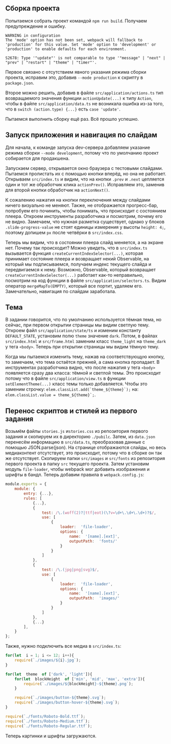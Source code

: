 ## Сборка проекта
Попытаемся собрать проект командой ```npm run build```. Получаем предупреждение и ошибку. 
```
WARNING in configuration
The 'mode' option has not been set, webpack will fallback to 'production' for this value. Set 'mode' option to 'development' or 'production' to enable defaults for each environment.

S2678: Type '"update"' is not comparable to type '"message" | "next" | "prev" | "restart" | "theme" | "timer"'.
```
Первое связано с отсутствием явного указания режима сборки проекта, исправим это, добавив ``‑‑mode production`` к скрипту в ``package.json``.

Второе можно решить, добавив в файле ```src/application/actions.ts``` тип возвращаемого значения функции ``actionUpdate(...)`` к типу ``Action``, чтобы в файле ``src/application/data.ts`` не возникала ошибка из-за того, что в ``switch (action.type) {...}`` есть ``case 'update'``.

Пытаемся выполнить сборку ещё раз. Всё прошло успешно.

## Запуск приложения и навигация по слайдам
Для начала, к команде запуска dev-сервера добавляем указание режима сборки ``‑‑mode development``, потому что по умолчанию проект собирается для продакшена.

Запускаем сервер, открывается окно браузера с тестовыми слайдами. Пытаемся пролистать их с помощью кнопки вперёд, но она не работает. Открываем ``src/index.ts`` и видим, что на кнопки ``.prev`` и ``.next`` цепляется один и тот же обработчик клика ``actionPrev()``. Исправляем это, заменив для второй кнопки обработчик на ``actionNext()``. 

К сожалению нажатия на кнопки переключения между слайдами ничего визуально не меняют. Также, не отображается прогресс-бар, попробуем его починить, чтобы понимать, что происходит с состоянием плеера. Откроем инструменты разработчика и посмотрим, почему его не видно. Замечаем, что нужная разметка существует, однако у блоков ``.slide-progress-value`` не стоят единицы измерения у высоты ``height: 4;``, поэтому допишем ``px`` после четвёрки в ``src/index.css``. 

Теперь мы видим, что в состоянии плеера слайд меняется, а на экране нет.
Почему так происходит? Можно увидеть, что в ``src/index.ts`` вызывается функция ``createCurrentIndexSelector(...)``, которая принимает состояние плеера и возвращает некий Observable, на который мы подписываемся, получаем индекс текущего слайда и передвигаемся к нему. Возможно, Observable, который возвращает ``createCurrentIndexSelector(...)`` работает как-то неправильно, посмотрим на код функции в файле ``src/application/selectors.ts``. Видим оператор ``mergeMapTo(EMPTY)``, который все портит, удаляем его. Замечательно, навигация по слайдам заработала.

## Тема
В задании говорится, что по умолчанию используется тёмная тема, но сейчас, при первом открытии страницы мы видим светлую тему.
Откроем файл ``src/application/state/ts`` и изменим константу ``DEFAULT_STATE``, установим полю ``theme`` значение ``dark``.  Потом, в файлах ``src/index.html`` и ``src/frame.html`` заменим класс ``theme_light`` на ``theme_dark`` у тега ``<body>``. Теперь при открытии страницы мы видим тёмную тему.

Когда мы пытаемся изменить тему, нажав на соответствующую кнопку, то замечаем, что тема остаётся прежней, а сама кнопка пропадает. В инструментах разработчика видно, что после нажатия у тега ``<body>`` появляется сразу два класса: тёмной и светлой темы. Это происходит потому что в файле ``src/application/view.ts`` в функции ``setElementTheme(...)`` класс темы только добавляется.
Чтобы это заменим строчку: ``elem.classList.add(`theme_${theme}`);``
на: ``elem.classList.value = theme_${theme}`;``.

## Перенос скриптов и стилей из первого задания
Возьмём файлы ``stories.js`` и``stories.css`` из репозитория первого задания и скопируем их в директорию ``./pubilc``. Затем, из ``data.json`` перенесём информацию в ``src/data.ts``, преобразовав данные с помощью JSON.parse(json). На странице отображаются слайды, но весь медиаконтент отсутствует, это происходит, потому что в сборке он так же отсутствует. Скопируем папки ``src/images`` и ``src/fonts`` из репозитория первого проекта в папку ``src`` текущего проекта. Затем установим модуль ``file‑loader``, чтобы webpack мог добавить изображения и шрифты в бандл. Теперь добавим правила в ``webpack.config.js``:
```js
module.exports = {
	module: {
		entry: {...},
		rules: [
			{...},
			{
				test: /\.(woff(2)?|ttf|eot)(\?v=\d+\.\d+\.\d+)?$/,
				use: [
					{
						loader:  'file-loader',
						options: {
							name:  '[name].[ext]',
							outputPath:  'fonts/'
						}
					}
				]
			},
			{
				test: /\.(jpg|png|svg)$/,
				use: [
					{
						loader:  'file-loader',
						options: {
							name:  '[name].[ext]',
							outputPath:  'images/'
						}
					}
				]
			},
			{...}
		],
	}
};
```
Также, нужно подключить все медиа в ``src/index.ts``:
```js
for(let  i = 1; i <= 12; i++){
	require(`./images/${i}.jpg`);
}

for(let  theme  of ['dark', 'light']){
	for(let  blockHeight  of ['min', 'mid', 'max', 'extra']){
		require(`./images/${blockHeight}-${theme}.png`);
	}

	require(`./images/button-${theme}.svg`);
	require(`./images/button-hover-${theme}.svg`);
}

require(`./fonts/Roboto-Bold.ttf`);
require(`./fonts/Roboto-Medium.ttf`);
require(`./fonts/Roboto-Regular.ttf`);
```
Теперь картинки и шрифты загружаются.